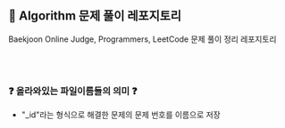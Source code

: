 ## 💯 Algorithm 문제 풀이 레포지토리

Baekjoon Online Judge, Programmers, LeetCode 문제 풀이 정리 레포지토리


     
 
</br>
</br>

### ❓ 올라와있는 파일이름들의 의미 ❓

- "_id"라는 형식으로 해결한 문제의 문제 번호를 이름으로 저장
